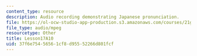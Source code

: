 ```yaml
---
content_type: resource
description: Audio recording demonstrating Japanese pronunciation.
file: https://ol-ocw-studio-app-production.s3.amazonaws.com/courses/21g-504-japanese-iv-spring-2009/37f6e75456561cf8d95552266d801fcf_Lesson17A10.mp3
file_type: audio/mpeg
resourcetype: Other
title: Lesson17A10
uid: 37f6e754-5656-1cf8-d955-52266d801fcf
---
```

